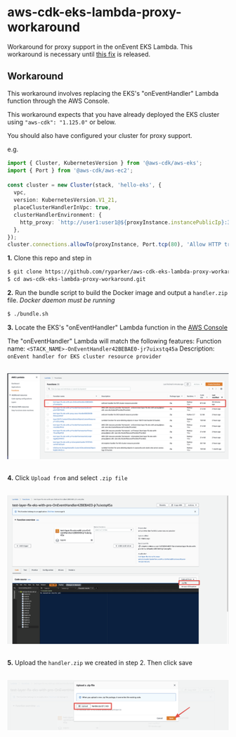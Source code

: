 # aws-cdk-eks-lambda-proxy-workaround

Workaround for proxy support in the onEvent EKS Lambda. This workaround is necessary until [this fix](https://github.com/aws/aws-cdk/pull/16657) is released.

## Workaround

This workaround involves replacing the EKS's "onEventHandler" Lambda function through the AWS Console.

This workaround expects that you have already deployed the EKS cluster using `"aws-cdk": "1.125.0"` or below.

You should also have configured your cluster for proxy support.

e.g.
```ts
import { Cluster, KubernetesVersion } from '@aws-cdk/aws-eks';
import { Port } from '@aws-cdk/aws-ec2';

const cluster = new Cluster(stack, 'hello-eks', {
  vpc,
  version: KubernetesVersion.V1_21,
  placeClusterHandlerInVpc: true,
  clusterHandlerEnvironment: {
    http_proxy: `http://user1:user1@${proxyInstance.instancePublicIp}:3128`, // Set the http_proxy environment variable to the proxy server's URL
  },
});
cluster.connections.allowTo(proxyInstance, Port.tcp(80), 'Allow HTTP traffic to the proxy server');
```

**1.** Clone this repo and step in

```sh
$ git clone https://github.com/ryparker/aws-cdk-eks-lambda-proxy-workaround.git
$ cd aws-cdk-eks-lambda-proxy-workaround.git
```

**2.** Run the bundle script to build the Docker image and output a `handler.zip` file.
*Docker daemon must be running*

```sh
$ ./bundle.sh
```

**3.** Locate the EKS's "onEventHandler" Lambda function in the [AWS Console](https://console.aws.amazon.com/lambda/home#/functions)

The "onEventHandler" Lambda will match the following features:
Function name: `<STACK_NAME>-OnEventHandler42BEBAE0-jr7uixstq45a`
Description: `onEvent handler for EKS cluster resource provider`

<br />
<kbd>
<img src="docs/aws-console-lambda-table.png" width="800px" />
</kbd>
<br />
<br />

**4.** Click `Upload from` and select `.zip file`

<br />
<kbd>
<img src="docs/aws-console-lambda-function-upload-button.png" width="800px" />
</kbd>
<br />
<br />

**5.** Upload the `handler.zip` we created in step 2. Then click save

<br />
<kbd>
<img src="docs/aws-console-upload-zip.png" width="800px" />
</kbd>
<br />
<br />
